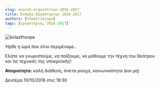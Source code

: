```yaml
---
slug: enarxh-ergasthriwn-2016-2017
title: Έναρξη Εργαστηρίων 2016-2017
authors: [theatrikiopa]
tags: [εργαστήρια, 2016-2017]
---
```


![kolazthoopa](/img/blog/enarxh-ergasthriwn-2016-2017.png)

Ήρθε η ώρα που όλοι περιμέναμε..

<!-- truncate -->

Ελάτε να γνωριστούμε, να παίξουμε, να μάθουμε την τέχνη του Θεάτρου και τις τεχνικές της υποκριτικής!

**Απαραίτητα:** καλή διάθεση, άνετα ρούχα, κοινωνικότητα (και μη)

Δευτέρα 10/10/2016 στις 19:30
